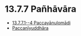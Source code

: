 # 13.7.7 Pañhāvāra

* [13.7.7.1--4 Paccayānulomādi](13.7.7/13.7.7.1--4.md)
* [Paccanīyuddhāra](13.7.7/Paccaniyuddhara.md)
